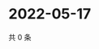 # 2022-05-17

共 0 条

<!-- BEGIN WEIBO -->
<!-- 最后更新时间 Tue May 17 2022 14:17:44 GMT+0800 (China Standard Time) -->

<!-- END WEIBO -->
